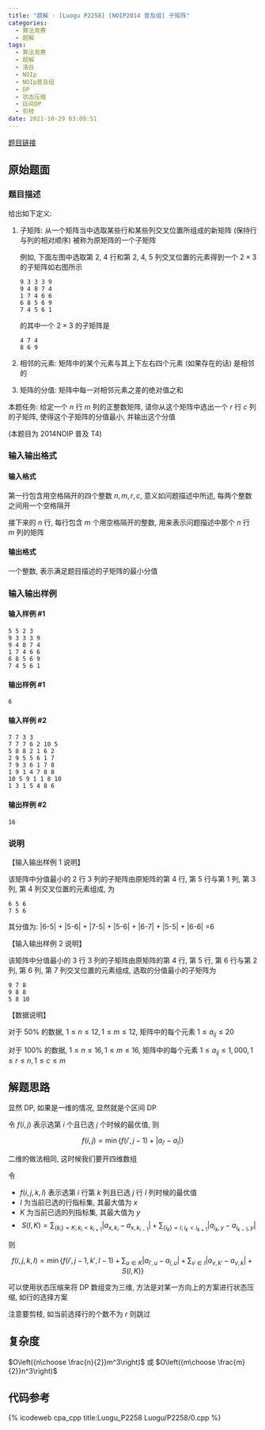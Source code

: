 ```yaml
---
title: "题解 - [Luogu P2258] [NOIP2014 普及组] 子矩阵"
categories:
  - 算法竞赛
  - 题解
tags:
  - 算法竞赛
  - 题解
  - 洛谷
  - NOIp
  - NOIp普及组
  - DP
  - 状态压缩
  - 区间DP
  - 剪枝
date: 2021-10-29 03:09:51
---
```


[题目链接](https://www.luogu.com.cn/problem/P2258)

<!-- more -->

## 原始题面

### 题目描述

给出如下定义:

1. 子矩阵: 从一个矩阵当中选取某些行和某些列交叉位置所组成的新矩阵 (保持行与列的相对顺序) 被称为原矩阵的一个子矩阵

   例如, 下面左图中选取第 $2$, $4$ 行和第 $2$, $4$, $5$ 列交叉位置的元素得到一个 $2 \times 3$ 的子矩阵如右图所示

   ```plaintext
   9 3 3 3 9
   9 4 8 7 4
   1 7 4 6 6
   6 8 5 6 9
   7 4 5 6 1
   ```

   的其中一个 $2 \times 3$ 的子矩阵是

   ```plaintext
   4 7 4
   8 6 9
   ```

1. 相邻的元素: 矩阵中的某个元素与其上下左右四个元素 (如果存在的话) 是相邻的

1. 矩阵的分值: 矩阵中每一对相邻元素之差的绝对值之和

本题任务: 给定一个 $n$ 行 $m$ 列的正整数矩阵, 请你从这个矩阵中选出一个 $r$ 行 $c$ 列的子矩阵, 使得这个子矩阵的分值最小, 并输出这个分值

(本题目为 2014NOIP 普及 T4)

### 输入输出格式

#### 输入格式

第一行包含用空格隔开的四个整数 $n,m,r,c$, 意义如问题描述中所述, 每两个整数之间用一个空格隔开

接下来的 $n$ 行, 每行包含 $m$ 个用空格隔开的整数, 用来表示问题描述中那个 $n$ 行 $m$ 列的矩阵

#### 输出格式

一个整数, 表示满足题目描述的子矩阵的最小分值

### 输入输出样例

#### 输入样例 #1

```input1
5 5 2 3
9 3 3 3 9
9 4 8 7 4
1 7 4 6 6
6 8 5 6 9
7 4 5 6 1
```

#### 输出样例 #1

```output1
6
```

#### 输入样例 #2

```input2
7 7 3 3
7 7 7 6 2 10 5
5 8 8 2 1 6 2
2 9 5 5 6 1 7
7 9 3 6 1 7 8
1 9 1 4 7 8 8
10 5 9 1 1 8 10
1 3 1 5 4 8 6
```

#### 输出样例 #2

```output2
16
```

### 说明

【输入输出样例 1 说明】

该矩阵中分值最小的 $2$ 行 $3$ 列的子矩阵由原矩阵的第 $4$ 行, 第 $5$ 行与第 $1$ 列, 第 $3$ 列, 第 $4$ 列交叉位置的元素组成, 为

```plaintext
6 5 6
7 5 6
```

其分值为: |6-5| + |5-6| + |7-5| + |5-6| + |6-7| + |5-5| + |6-6| =6

【输入输出样例 2 说明】

该矩阵中分值最小的 3 行 3 列的子矩阵由原矩阵的第 $4$ 行, 第 $5$ 行, 第 $6$ 行与第 $2$ 列, 第 $6$ 列, 第 $7$ 列交叉位置的元素组成, 选取的分值最小的子矩阵为

```plaintext
9 7 8
9 8 8
5 8 10
```

【数据说明】

对于 $50\%$ 的数据, $1 \leq n \leq 12,1 \leq m \leq 12$, 矩阵中的每个元素 $1 \leq a_{ij} \leq 20$

对于 $100\%$ 的数据, $1 \leq n \leq 16,1 \leq m \leq 16$, 矩阵中的每个元素 $1 \leq a_{ij} \leq 1,000,1 \leq r \leq n,1 \leq c \leq m$

## 解题思路

显然 DP, 如果是一维的情况, 显然就是个区间 DP

令 $f(i,j)$ 表示选第 $i$ 个且已选 $j$ 个时候的最优值, 则

$$
f(i,j)=\min\{f(i',j-1)+|a_{i'}-a_i|\}
$$

二维的做法相同, 这时候我们要开四维数组

令

- $f(i,j,k,l)$ 表示选第 $i$ 行第 $k$ 列且已选 $j$ 行 $l$ 列时候的最优值
- $I$ 为当前已选的行指标集, 其最大值为 $x$
- $K$ 为当前已选的列指标集, 其最大值为 $y$
- $$
  S(I,K)=\sum_{\{k_i\}=K;k_i<k_{i+1}}|a_{x,k_i}-a_{x,k_{i-1}}|+\sum_{\{i_k\}=I;i_k<i_{k+1}}|a_{i_k,y}-a_{i_{k-1},y}|
  $$

则

$$
f(i,j,k,l)=\min\left\{f(i',j-1,k',l-1)+\sum_{u\in K}|a_{i',u}-a_{i,u}|+\sum_{v\in I}|a_{v,k'}-a_{v,k}|+S(I,K)\right\}
$$

可以使用状态压缩来将 DP 数组变为三维, 方法是对某一方向上的方案进行状态压缩, 如行的选择方案

注意要剪枝, 如当前选择行的个数不为 $r$ 则跳过

## 复杂度

$O\left({n\choose \frac{n}{2}}m^3\right)$ 或 $O\left({m\choose \frac{m}{2}}n^3\right)$

## 代码参考

{% icodeweb cpa_cpp title:Luogu_P2258 Luogu/P2258/0.cpp %}
